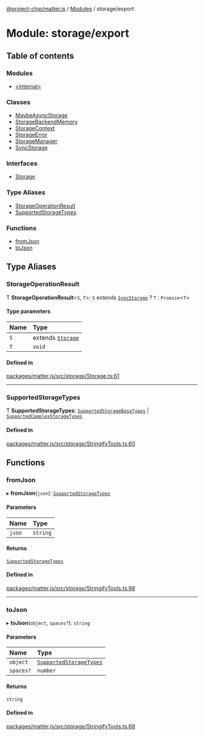 [@project-chip/matter.js](../README.md) / [Modules](../modules.md) / storage/export

# Module: storage/export

## Table of contents

### Modules

- [\<internal\>](storage_export._internal_.md)

### Classes

- [MaybeAsyncStorage](../classes/storage_export.MaybeAsyncStorage.md)
- [StorageBackendMemory](../classes/storage_export.StorageBackendMemory.md)
- [StorageContext](../classes/storage_export.StorageContext.md)
- [StorageError](../classes/storage_export.StorageError.md)
- [StorageManager](../classes/storage_export.StorageManager.md)
- [SyncStorage](../classes/storage_export.SyncStorage.md)

### Interfaces

- [Storage](../interfaces/storage_export.Storage.md)

### Type Aliases

- [StorageOperationResult](storage_export.md#storageoperationresult)
- [SupportedStorageTypes](storage_export.md#supportedstoragetypes)

### Functions

- [fromJson](storage_export.md#fromjson)
- [toJson](storage_export.md#tojson)

## Type Aliases

### StorageOperationResult

Ƭ **StorageOperationResult**\<`S`, `T`\>: `S` extends [`SyncStorage`](../classes/storage_export.SyncStorage.md) ? `T` : `Promise`\<`T`\>

#### Type parameters

| Name | Type |
| :------ | :------ |
| `S` | extends [`Storage`](../interfaces/storage_export.Storage.md) |
| `T` | `void` |

#### Defined in

[packages/matter.js/src/storage/Storage.ts:61](https://github.com/project-chip/matter.js/blob/6d3b6a5d957d88a9231d6ecab4bb41f8133112be/packages/matter.js/src/storage/Storage.ts#L61)

___

### SupportedStorageTypes

Ƭ **SupportedStorageTypes**: [`SupportedStorageBaseTypes`](storage_export._internal_.md#supportedstoragebasetypes) \| [`SupportedComplexStorageTypes`](storage_export._internal_.md#supportedcomplexstoragetypes)

#### Defined in

[packages/matter.js/src/storage/StringifyTools.ts:60](https://github.com/project-chip/matter.js/blob/6d3b6a5d957d88a9231d6ecab4bb41f8133112be/packages/matter.js/src/storage/StringifyTools.ts#L60)

## Functions

### fromJson

▸ **fromJson**(`json`): [`SupportedStorageTypes`](storage_export.md#supportedstoragetypes)

#### Parameters

| Name | Type |
| :------ | :------ |
| `json` | `string` |

#### Returns

[`SupportedStorageTypes`](storage_export.md#supportedstoragetypes)

#### Defined in

[packages/matter.js/src/storage/StringifyTools.ts:98](https://github.com/project-chip/matter.js/blob/6d3b6a5d957d88a9231d6ecab4bb41f8133112be/packages/matter.js/src/storage/StringifyTools.ts#L98)

___

### toJson

▸ **toJson**(`object`, `spaces?`): `string`

#### Parameters

| Name | Type |
| :------ | :------ |
| `object` | [`SupportedStorageTypes`](storage_export.md#supportedstoragetypes) |
| `spaces?` | `number` |

#### Returns

`string`

#### Defined in

[packages/matter.js/src/storage/StringifyTools.ts:68](https://github.com/project-chip/matter.js/blob/6d3b6a5d957d88a9231d6ecab4bb41f8133112be/packages/matter.js/src/storage/StringifyTools.ts#L68)
